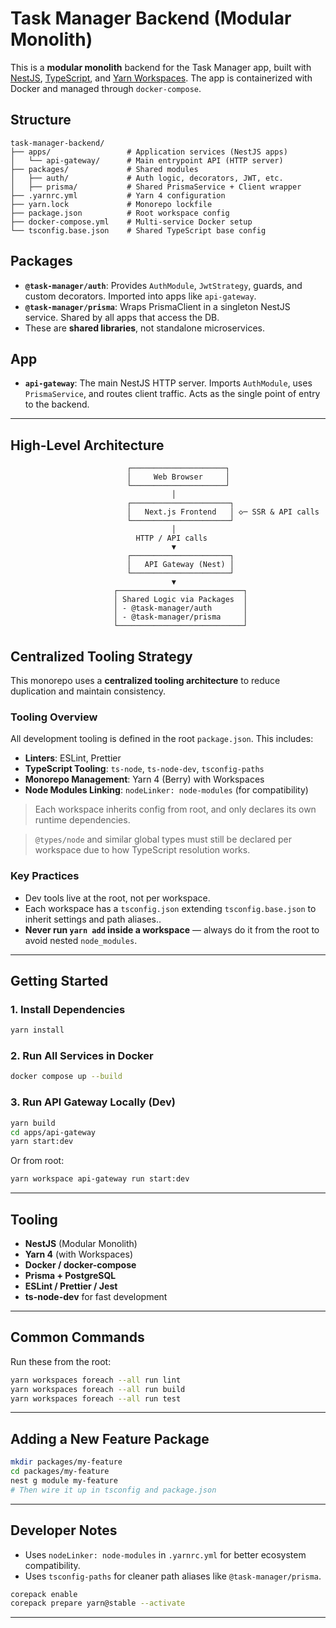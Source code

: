 # Task Manager Backend (Modular Monolith)

This is a **modular monolith** backend for the Task Manager app, built with [NestJS](https://nestjs.com/), [TypeScript](https://www.typescriptlang.org/), and [Yarn Workspaces](https://yarnpkg.com/features/workspaces). The app is containerized with Docker and managed through `docker-compose`.

## Structure

```
task-manager-backend/
├── apps/                 # Application services (NestJS apps)
│   └── api-gateway/      # Main entrypoint API (HTTP server)
├── packages/             # Shared modules
│   ├── auth/             # Auth logic, decorators, JWT, etc.
│   ├── prisma/           # Shared PrismaService + Client wrapper
├── .yarnrc.yml           # Yarn 4 configuration
├── yarn.lock             # Monorepo lockfile
├── package.json          # Root workspace config
├── docker-compose.yml    # Multi-service Docker setup
└── tsconfig.base.json    # Shared TypeScript base config
```

## Packages

- **`@task-manager/auth`**: Provides `AuthModule`, `JwtStrategy`, guards, and custom decorators. Imported into apps like `api-gateway`.
- **`@task-manager/prisma`**: Wraps PrismaClient in a singleton NestJS service. Shared by all apps that access the DB.
- These are **shared libraries**, not standalone microservices.

## App

- **`api-gateway`**: The main NestJS HTTP server. Imports `AuthModule`, uses `PrismaService`, and routes client traffic. Acts as the single point of entry to the backend.

---

## High-Level Architecture

```
                          ┌─────────────────────┐
                          │     Web Browser     │
                          └─────────────────────┘
                                    │
                          ┌──────────────────────┐
                          │   Next.js Frontend   │ ◇─ SSR & API calls
                          └──────────────────────┘
                                    │
                            HTTP / API calls
                                    ▼
                          ┌──────────────────────┐
                          │   API Gateway (Nest) │
                          └──────────────────────┘
                                    ▼
                       ┌────────────────────────────┐
                       │ Shared Logic via Packages  │
                       │ - @task-manager/auth       │
                       │ - @task-manager/prisma     │
                       └────────────────────────────┘
```

## Centralized Tooling Strategy

This monorepo uses a **centralized tooling architecture** to reduce duplication and maintain consistency.

### Tooling Overview

All development tooling is defined in the root `package.json`. This includes:

- **Linters**: ESLint, Prettier
- **TypeScript Tooling**: `ts-node`, `ts-node-dev`, `tsconfig-paths`
- **Monorepo Management**: Yarn 4 (Berry) with Workspaces
- **Node Modules Linking**: `nodeLinker: node-modules` (for compatibility)

> Each workspace inherits config from root, and only declares its own runtime dependencies.

> `@types/node` and similar global types must still be declared per workspace due to how TypeScript resolution works.

### Key Practices

- Dev tools live at the root, not per workspace.
- Each workspace has a `tsconfig.json` extending `tsconfig.base.json` to inherit settings and path aliases..
- **Never run `yarn add` inside a workspace** — always do it from the root to avoid nested `node_modules`.

---

## Getting Started

### 1. Install Dependencies

```bash
yarn install
```

### 2. Run All Services in Docker

```bash
docker compose up --build
```

### 3. Run API Gateway Locally (Dev)

```bash
yarn build
cd apps/api-gateway
yarn start:dev
```

Or from root:

```bash
yarn workspace api-gateway run start:dev
```

---

## Tooling

- **NestJS** (Modular Monolith)
- **Yarn 4** (with Workspaces)
- **Docker / docker-compose**
- **Prisma + PostgreSQL**
- **ESLint / Prettier / Jest**
- **ts-node-dev** for fast development

---

## Common Commands

Run these from the root:

```bash
yarn workspaces foreach --all run lint
yarn workspaces foreach --all run build
yarn workspaces foreach --all run test
```

---

## Adding a New Feature Package

```bash
mkdir packages/my-feature
cd packages/my-feature
nest g module my-feature
# Then wire it up in tsconfig and package.json
```

---

## Developer Notes

- Uses `nodeLinker: node-modules` in `.yarnrc.yml` for better ecosystem compatibility.
- Uses `tsconfig-paths` for cleaner path aliases like `@task-manager/prisma`.

```bash
corepack enable
corepack prepare yarn@stable --activate
```

---
